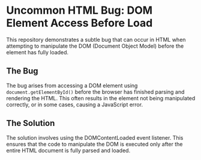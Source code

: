 # Uncommon HTML Bug: DOM Element Access Before Load

This repository demonstrates a subtle bug that can occur in HTML when attempting to manipulate the DOM (Document Object Model) before the element has fully loaded.

## The Bug
The bug arises from accessing a DOM element using `document.getElementById()` before the browser has finished parsing and rendering the HTML.  This often results in the element not being manipulated correctly, or in some cases, causing a JavaScript error.

## The Solution
The solution involves using the DOMContentLoaded event listener. This ensures that the code to manipulate the DOM is executed only after the entire HTML document is fully parsed and loaded. 